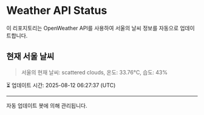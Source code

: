
# Weather API Status

이 리포지토리는 OpenWeather API를 사용하여 서울의 날씨 정보를 자동으로 업데이트합니다.

## 현재 서울 날씨
> 서울의 현재 날씨: scattered clouds, 온도: 33.76°C, 습도: 43%

⏳ 업데이트 시간: 2025-08-12 06:27:37 (UTC)

---
자동 업데이트 봇에 의해 관리됩니다.
